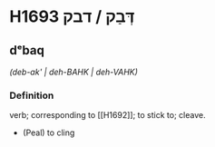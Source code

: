 # H1693 דְּבַק / דבק

## dᵉbaq

_(deb-ak' | deh-BAHK | deh-VAHK)_

### Definition

verb; corresponding to [[H1692]]; to stick to; cleave.

- (Peal) to cling
